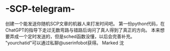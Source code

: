 # -SCP-telegram-
创建一个能发送你随机SCP文章的机器人来打发时间吧。
第一份python代码，在ChatGPT的指导下走过无数弯路与错路后询问了真人得到了真正的方向。
本来想要弄成一个定时发送的，但是sched函数没懂，以后会完善补充。
"yourchatid"可以通过私聊@userinfobot获得。
Marked 沈

